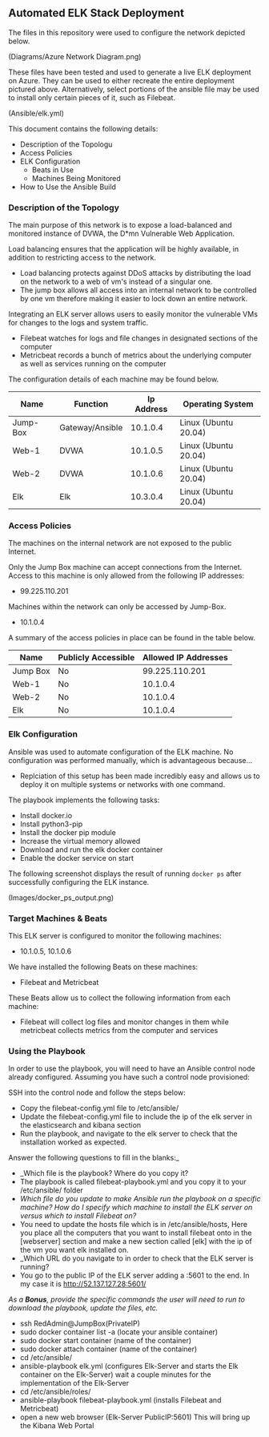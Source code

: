## Automated ELK Stack Deployment

The files in this repository were used to configure the network depicted below.

(Diagrams/Azure Network Diagram.png)

These files have been tested and used to generate a live ELK deployment on Azure. They can be used to either recreate the entire deployment pictured above. Alternatively, select portions of the ansible file may be used to install only certain pieces of it, such as Filebeat.

  (Ansible/elk.yml)

This document contains the following details:
- Description of the Topologu
- Access Policies
- ELK Configuration
  - Beats in Use
  - Machines Being Monitored
- How to Use the Ansible Build


### Description of the Topology

The main purpose of this network is to expose a load-balanced and monitored instance of DVWA, the D*mn Vulnerable Web Application.

Load balancing ensures that the application will be highly available, in addition to restricting access to the network.
- Load balancing protects against DDoS attacks by distributing the load on the network to a web of vm's instead of a singular one.
- The jump box allows all access into an internal network to be controlled by one vm therefore making it easier to lock down an entire network.

Integrating an ELK server allows users to easily monitor the vulnerable VMs for changes to the logs and system traffic.
- Filebeat watches for logs and file changes in designated sections of the computer
- Metricbeat records a bunch of metrics about the underlying computer as well as services running on the computer

The configuration details of each machine may be found below.

| Name     | Function        | Ip Address | Operating System     |
|----------|-----------------|------------|----------------------|
| Jump-Box | Gateway/Ansible | 10.1.0.4   | Linux (Ubuntu 20.04) |
| Web-1    | DVWA            | 10.1.0.5   | Linux (Ubuntu 20.04) |
| Web-2    | DVWA            | 10.1.0.6   | Linux (Ubuntu 20.04) |
| Elk      | Elk             | 10.3.0.4   | Linux (Ubuntu 20.04) |

### Access Policies

The machines on the internal network are not exposed to the public Internet. 

Only the Jump Box machine can accept connections from the Internet. Access to this machine is only allowed from the following IP addresses:
- 99.225.110.201

Machines within the network can only be accessed by Jump-Box.
- 10.1.0.4

A summary of the access policies in place can be found in the table below.

| Name     | Publicly Accessible | Allowed IP Addresses |
|----------|---------------------|----------------------|
| Jump Box | No                  | 99.225.110.201       |
| Web-1    | No                  | 10.1.0.4             |
| Web-2    | No                  | 10.1.0.4             |
| Elk      | No                  | 10.1.0.4             |

### Elk Configuration

Ansible was used to automate configuration of the ELK machine. No configuration was performed manually, which is advantageous because...
- Replciation of this setup has been made incredibly easy and allows us to deploy it on multiple systems or networks with one command.

The playbook implements the following tasks:
- Install docker.io
- Install python3-pip
- Install the docker pip module
- Increase the virtual memory allowed
- Download and run the elk docker container
- Enable the docker service on start

The following screenshot displays the result of running `docker ps` after successfully configuring the ELK instance.

(Images/docker_ps_output.png)

### Target Machines & Beats
This ELK server is configured to monitor the following machines:
- 10.1.0.5, 10.1.0.6

We have installed the following Beats on these machines:
- Filebeat and Metricbeat

These Beats allow us to collect the following information from each machine:
- Filebeat will collect log files and monitor changes in them while metricbeat collects metrics from the computer and services

### Using the Playbook
In order to use the playbook, you will need to have an Ansible control node already configured. Assuming you have such a control node provisioned: 

SSH into the control node and follow the steps below:
- Copy the filebeat-config.yml file to /etc/ansible/
- Update the filebeat-config.yml file to include the ip of the elk server in the elasticsearch and kibana section
- Run the playbook, and navigate to the elk server to check that the installation worked as expected.

Answer the following questions to fill in the blanks:_
- _Which file is the playbook? Where do you copy it?
- The playbook is called filebeat-playbook.yml and you copy it to your /etc/ansible/ folder
- _Which file do you update to make Ansible run the playbook on a specific machine? How do I specify which machine to install the ELK server on versus which to install Filebeat on?_
- You need to update the hosts file which is in /etc/ansible/hosts, Here you place all the computers that you want to install filebeat onto in the [webserver] section and make a new section called [elk] with the ip of the vm you want elk installed on.
- _Which URL do you navigate to in order to check that the ELK server is running?
- You go to the public IP of the ELK server adding a :5601 to the end. In my case it is http://52.137.127.28:5601/

_As a **Bonus**, provide the specific commands the user will need to run to download the playbook, update the files, etc._


- ssh RedAdmin@JumpBox(PrivateIP)
- sudo docker container list -a (locate your ansible container)
- sudo docker start container (name of the container)
- sudo docker attach container (name of the container)
- cd /etc/ansible/
- ansible-playbook elk.yml (configures Elk-Server and starts the Elk container on the Elk-Server) wait a couple minutes for the implementation of the Elk-Server
- cd /etc/ansible/roles/
- ansible-playbook filebeat-playbook.yml (installs Filebeat and Metricbeat)
- open a new web browser (Elk-Server PublicIP:5601) This will bring up the Kibana Web Portal


